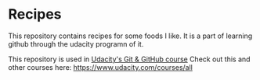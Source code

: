 # Recipes

This repository contains recipes for some foods I like. It is a part of learning github through the udacity programn of it.

This repository is used in [Udacity's Git & GitHub course](https://www.udacity.com/course/how-to-use-git-and-github--ud775)
Check out this and other courses here: https://www.udacity.com/courses/all
